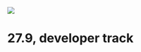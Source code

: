 [<img src="http://daho.am/wp-content/uploads/2017/05/weissbier-100-gseapremiumxl.jpg">](http://www1.wdr.de/fernsehen/aktuelle-stunde/wiesn-dahoam-checkliste-100.html)

# 27.9, developer track
